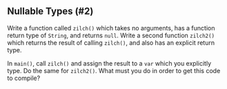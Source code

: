 ## Nullable Types (#2)

Write a function called `zilch()` which takes no arguments, has a function
return type of `String`, and returns `null`. Write a second function `zilch2()`
which returns the result of calling `zilch()`, and also has an explicit return
type.

In `main()`, call `zilch()` and assign the result to a `var` which you
explicitly type. Do the same for `zilch2()`. What must you do in order to get
this code to compile?